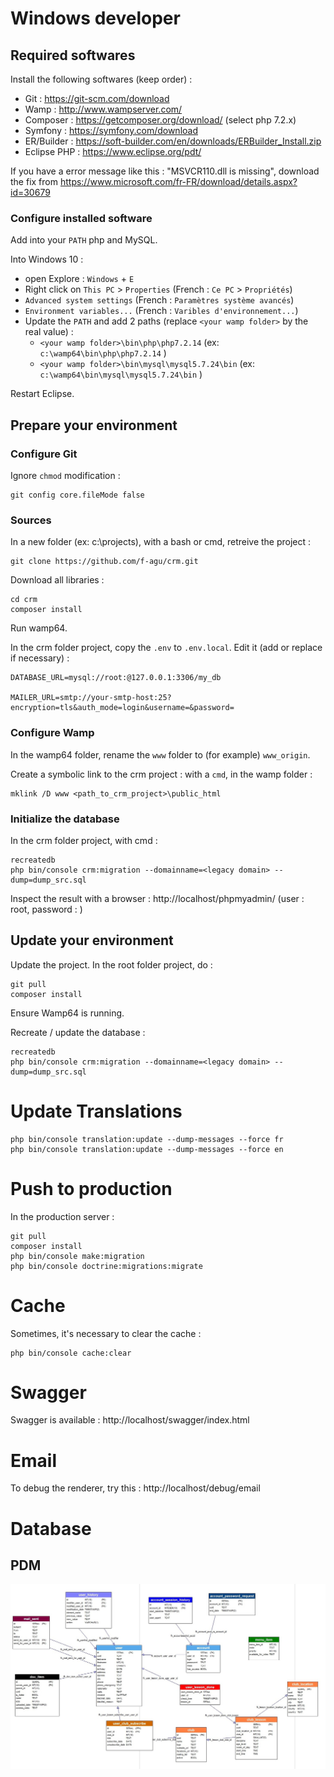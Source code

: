 # Windows developer


## Required softwares

Install the following softwares (keep order) :

- Git : https://git-scm.com/download
- Wamp : http://www.wampserver.com/
- Composer : https://getcomposer.org/download/  (select php 7.2.x)
- Symfony : https://symfony.com/download
- ER/Builder : https://soft-builder.com/en/downloads/ERBuilder_Install.zip
- Eclipse PHP : https://www.eclipse.org/pdt/

If you have a error message like this : "MSVCR110.dll is missing", download the fix from https://www.microsoft.com/fr-FR/download/details.aspx?id=30679


### Configure installed software

Add into your `PATH` php and MySQL.

Into Windows 10 :
* open Explore : `Windows` + `E`
* Right click on `This PC` > `Properties`  (French : `Ce PC` > `Propriétés`)
* `Advanced system settings`  (French : `Paramètres système avancés`)
* `Environment variables...`  (French : `Varibles d'environnement...`)
* Update the `PATH` and add 2 paths (replace `<your wamp folder>` by the real value) :
  * `<your wamp folder>\bin\php\php7.2.14`  (ex: `c:\wamp64\bin\php\php7.2.14` )
  * `<your wamp folder>\bin\mysql\mysql5.7.24\bin`  (ex: `c:\wamp64\bin\mysql\mysql5.7.24\bin` )

Restart Eclipse.


## Prepare your environment

### Configure Git

Ignore `chmod` modification :

```
git config core.fileMode false
```


### Sources

In a new folder (ex: c:\projects), with a bash or cmd, retreive the project :

```
git clone https://github.com/f-agu/crm.git
```

Download all libraries :

```
cd crm
composer install
```

Run wamp64.

In the crm folder project, copy the `.env` to `.env.local`. Edit it (add or replace if necessary) :

```
DATABASE_URL=mysql://root:@127.0.0.1:3306/my_db

MAILER_URL=smtp://your-smtp-host:25?encryption=tls&auth_mode=login&username=&password=
```

### Configure Wamp

In the wamp64 folder, rename the `www` folder to (for example) `www_origin`.

Create a symbolic link to the crm project : with a `cmd`, in the wamp folder :

```
mklink /D www <path_to_crm_project>\public_html
```

### Initialize the database

In the crm folder project, with cmd :

```
recreatedb
php bin/console crm:migration --domainname=<legacy domain> --dump=dump_src.sql
```

Inspect the result with a browser : http://localhost/phpmyadmin/  (user : root, password : )


## Update your environment

Update the project. In the root folder project, do :

```
git pull
composer install
```

Ensure Wamp64 is running.

Recreate / update the database :

```
recreatedb
php bin/console crm:migration --domainname=<legacy domain> --dump=dump_src.sql
```


# Update Translations

```
php bin/console translation:update --dump-messages --force fr
php bin/console translation:update --dump-messages --force en
```

# Push to production

In the production server :

```
git pull
composer install
php bin/console make:migration
php bin/console doctrine:migrations:migrate
```

# Cache

Sometimes, it's necessary to clear the cache : 

```
php bin/console cache:clear
```


# Swagger

Swagger is available  : http://localhost/swagger/index.html


# Email

To debug the renderer, try this : http://localhost/debug/email


# Database

## PDM

![PDM](/doc/database.jpg)

